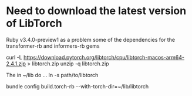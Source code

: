 # Need to download the latest version of LibTorch

Ruby v3.4.0-preview1 as a problem some of the dependencies
for the transformer-rb and informers-rb gems


curl -L https://download.pytorch.org/libtorch/cpu/libtorch-macos-arm64-2.4.1.zip > libtorch.zip
unzip -q libtorch.zip

The in ~/lib do ...
ln -s path/to/libtorch

bundle config build.torch-rb --with-torch-dir=~/lib/libtorch

